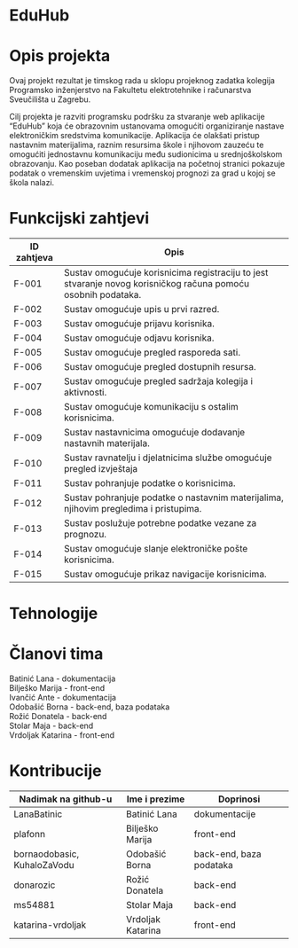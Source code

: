 # EduHub
# Opis projekta
Ovaj projekt rezultat je timskog rada u sklopu projeknog zadatka kolegija Programsko inženjerstvo na Fakultetu elektrotehnike i računarstva Sveučilišta u Zagrebu.

Cilj projekta je razviti programsku podršku za stvaranje web aplikacije “EduHub” koja će obrazovnim ustanovama omogućiti organiziranje nastave elektroničkim sredstvima komunikacije. Aplikacija će olakšati pristup nastavnim materijalima, raznim resursima škole i njihovom zauzeću te omogućiti jednostavnu komunikaciju među sudionicima u srednjoškolskom obrazovanju. Kao poseban dodatak aplikacija na početnoj stranici pokazuje podatak o vremenskim uvjetima i vremenskoj prognozi za grad u kojoj se škola nalazi.

# Funkcijski zahtjevi
|ID zahtjeva|Opis|
|-------|---------|
|F-001|Sustav omogućuje korisnicima registraciju to jest stvaranje novog korisničkog računa pomoću osobnih podataka.|
|F-002|Sustav omogućuje upis u prvi razred.|
|F-003|Sustav omogućuje prijavu korisnika.|
|F-004|Sustav omogućuje odjavu korisnika.|
|F-005|Sustav omogućuje pregled rasporeda sati.|
|F-006|Sustav omogućuje pregled dostupnih resursa.|
|F-007|Sustav omogućuje pregled sadržaja kolegija i aktivnosti.|
|F-008|Sustav omogućuje komunikaciju s ostalim korisnicima.|
|F-009|Sustav nastavnicima omogućuje dodavanje nastavnih materijala.|
|F-010|Sustav ravnatelju i djelatnicima službe omogućuje pregled izvještaja|
|F-011|Sustav pohranjuje podatke o korisnicima.|
|F-012|Sustav pohranjuje podatke o nastavnim materijalima, njihovim pregledima i pristupima.|
|F-013|Sustav poslužuje potrebne podatke vezane za prognozu.|
|F-014|Sustav omogućuje slanje elektroničke pošte korisnicima.|
|F-015|Sustav omogućuje prikaz navigacije korisnicima.|

# Tehnologije
# Članovi tima
Batinić Lana - dokumentacija  
Bilješko Marija - front-end       
Ivančić Ante - dokumentacija   
Odobašić Borna - back-end, baza podataka   
Rožić Donatela - back-end    
Stolar Maja - back-end    
Vrdoljak Katarina - front-end 
# Kontribucije
|Nadimak na github-u|Ime i prezime|Doprinosi|
|----|----|----|
|LanaBatinic | Batinić Lana |dokumentacije  |
|plafonn | Bilješko Marija | front-end      |
|bornaodobasic, KuhaloZaVodu | Odobašić Borna | back-end, baza podataka   |
|donarozic |Rožić Donatela | back-end    |
|ms54881 | Stolar Maja | back-end    |
|katarina-vrdoljak |Vrdoljak Katarina | front-end| 
